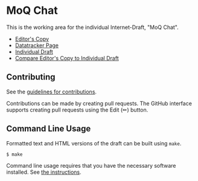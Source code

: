 # MoQ Chat

This is the working area for the individual Internet-Draft, "MoQ Chat".

* [Editor's Copy](https://afrind.github.io/draft-frindell-moq-chat/#go.draft-frindell-moq-chat.html)
* [Datatracker Page](https://datatracker.ietf.org/doc/draft-frindell-moq-chat)
* [Individual Draft](https://datatracker.ietf.org/doc/html/draft-frindell-moq-chat)
* [Compare Editor's Copy to Individual Draft](https://afrind.github.io/draft-frindell-moq-chat/#go.draft-frindell-moq-chat.diff)


## Contributing

See the
[guidelines for contributions](https://github.com/afrind/draft-frindell-moq-chat/blob/main/CONTRIBUTING.md).

Contributions can be made by creating pull requests.
The GitHub interface supports creating pull requests using the Edit (✏) button.


## Command Line Usage

Formatted text and HTML versions of the draft can be built using `make`.

```sh
$ make
```

Command line usage requires that you have the necessary software installed.  See
[the instructions](https://github.com/martinthomson/i-d-template/blob/main/doc/SETUP.md).


